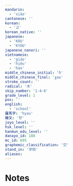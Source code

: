 ```yaml
---
mandarin:
  - 'xiào'
cantonese: ''
korean:
  - '교'
korean_native: ''
japanese:
  - 'KOU'
  - 'KYOU'
japanese_nanori: ''
vietnamese:
  - 'giáo'
  - 'hiệu'
  - 'hào'
middle_chinese_initial: 'ɦ'
middle_chinese_final: 'ɣau'
stroke_count: ''
radical: '木'
skip_number: '1-4-6'
grade_level: 1
pos: ''
english:
  - 'school'
羅馬字: 'hyau'
韓文: '햣'
joyo_level: ''
hsk_level: ''
hanmun_edu_level: ''
danayo_id: 188
mc_id: 695
graphemic_classification: '交'
stand_in: '学校'
aliases:
---
```


# Notes
